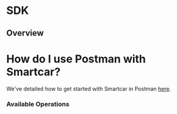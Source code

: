 # SDK

## Overview

# How do I use Postman with Smartcar?
We've detailed how to get started with Smartcar in Postman [here](https://www.notion.so/smartcarapi/How-do-I-use-Postman-with-Smartcar-b8e8483bae8b43a986715582beb54bd4).

### Available Operations

